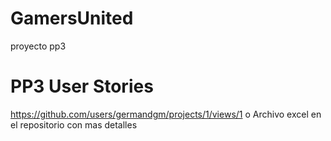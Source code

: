 # GamersUnited
proyecto pp3
# PP3 User Stories
https://github.com/users/germandgm/projects/1/views/1
o
Archivo excel en el repositorio con mas detalles

